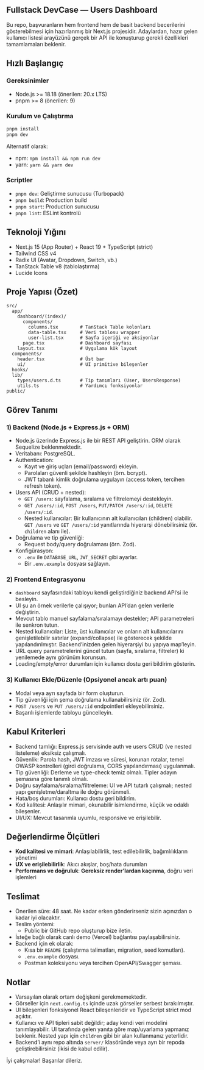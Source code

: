 ## Fullstack DevCase — Users Dashboard

Bu repo, başvuranların hem frontend hem de basit backend becerilerini gösterebilmesi için hazırlanmış bir Next.js projesidir. Adaylardan, hazır gelen kullanıcı listesi arayüzünü gerçek bir API ile konuşturup gerekli özellikleri tamamlamaları beklenir.

## Hızlı Başlangıç

### Gereksinimler

- Node.js >= 18.18 (önerilen: 20.x LTS)
- pnpm >= 8 (önerilen: 9)

### Kurulum ve Çalıştırma

```bash
pnpm install
pnpm dev
```

Alternatif olarak:

- npm: `npm install && npm run dev`
- yarn: `yarn && yarn dev`

### Scriptler

- `pnpm dev`: Geliştirme sunucusu (Turbopack)
- `pnpm build`: Production build
- `pnpm start`: Production sunucusu
- `pnpm lint`: ESLint kontrolü

## Teknoloji Yığını

- Next.js 15 (App Router) + React 19 + TypeScript (strict)
- Tailwind CSS v4
- Radix UI (Avatar, Dropdown, Switch, vb.)
- TanStack Table v8 (tablolaştırma)
- Lucide Icons

## Proje Yapısı (Özet)

```
src/
  app/
    dashboard/(index)/
      components/
        columns.tsx        # TanStack Table kolonları
        data-table.tsx     # Veri tablosu wrapper
        user-list.tsx      # Sayfa içeriği ve aksiyonlar
      page.tsx             # Dashboard sayfası
    layout.tsx             # Uygulama kök layout
  components/
    header.tsx             # Üst bar
    ui/                    # UI primitive bileşenler
  hooks/
  lib/
    types/users.d.ts       # Tip tanımları (User, UsersResponse)
    utils.ts               # Yardımcı fonksiyonlar
public/
```

## Görev Tanımı

### 1) Backend (Node.js + Express.js + ORM)

- Node.js üzerinde Express.js ile bir REST API geliştirin. ORM olarak Sequelize beklenmektedir.
- Veritabanı: PostgreSQL.
- Authentication:
  - Kayıt ve giriş uçları (email/password) ekleyin.
  - Parolaları güvenli şekilde hashleyin (örn. bcrypt).
  - JWT tabanlı kimlik doğrulama uygulayın (access token, tercihen refresh token).
- Users API (CRUD + nested):
  - `GET /users`: sayfalama, sıralama ve filtrelemeyi destekleyin.
  - `GET /users/:id`, `POST /users`, `PUT/PATCH /users/:id`, `DELETE /users/:id`.
  - Nested kullanıcılar: Bir kullanıcının alt kullanıcıları (children) olabilir. `GET /users` ve `GET /users/:id` yanıtlarında hiyerarşi dönebilirsiniz (ör. `children` alanı ile).
- Doğrulama ve tip güvenliği:
  - Request body/query doğrulaması (örn. Zod).
- Konfigürasyon:
  - `.env` ile `DATABASE_URL`, `JWT_SECRET` gibi ayarlar.
  - Bir `.env.example` dosyası sağlayın.

### 2) Frontend Entegrasyonu

- `dashboard` sayfasındaki tabloyu kendi geliştirdiğiniz backend API’si ile besleyin.
- UI şu an örnek verilerle çalışıyor; bunları API’dan gelen verilerle değiştirin.
- Mevcut tablo manuel sayfalama/sıralamayı destekler; API parametreleri ile senkron tutun.
- Nested kullanıcılar: Liste, üst kullanıcılar ve onların alt kullanıcılarını genişletilebilir satırlar (expand/collapse) ile gösterecek şekilde yapılandırılmıştır. Backend’inizden gelen hiyerarşiyi bu yapıya map’leyin.
- URL query parametrelerini güncel tutun (sayfa, sıralama, filtreler) ki yenilemede aynı görünüm korunsun.
- Loading/empty/error durumları için kullanıcı dostu geri bildirim gösterin.

### 3) Kullanıcı Ekle/Düzenle (Opsiyonel ancak artı puan)

- Modal veya ayrı sayfada bir form oluşturun.
- Tip güvenliği için şema doğrulama kullanabilirsiniz (ör. Zod).
- `POST /users` ve `PUT /users/:id` endpointleri ekleyebilirsiniz.
- Başarılı işlemlerde tabloyu güncelleyin.

## Kabul Kriterleri

- Backend tamlığı: Express.js servisinde auth ve users CRUD (ve nested listeleme) eksiksiz çalışmalı.
- Güvenlik: Parola hash, JWT imzası ve süresi, korunan rotalar, temel OWASP kontrolleri (girdi doğrulama, CORS yapılandırması) uygulanmalı.
- Tip güvenliği: Derleme ve type-check temiz olmalı. Tipler adayın şemasına göre tanımlı olmalı.
- Doğru sayfalama/sıralama/filtreleme: UI ve API tutarlı çalışmalı; nested yapı genişletme/daraltma ile doğru görünmeli.
- Hata/boş durumları: Kullanıcı dostu geri bildirim.
- Kod kalitesi: Anlaşılır mimari, okunabilir isimlendirme, küçük ve odaklı bileşenler.
- UI/UX: Mevcut tasarımla uyumlu, responsive ve erişilebilir.

## Değerlendirme Ölçütleri

- **Kod kalitesi ve mimari**: Anlaşılabilirlik, test edilebilirlik, bağımlılıkların yönetimi
- **UX ve erişilebilirlik**: Akıcı akışlar, boş/hata durumları
- **Performans ve doğruluk**: **Gereksiz render’lardan kaçınma**, doğru veri işlemleri

## Teslimat

- Önerilen süre: 48 saat. Ne kadar erken gönderirseniz sizin açınızdan o kadar iyi olacaktır.
- Teslim yöntemi:
  - Public bir GitHub repo oluşturup bize iletin.
- İsteğe bağlı olarak canlı demo (Vercel) bağlantısı paylaşabilirsiniz.
- Backend için ek olarak:
  - Kısa bir `README` (çalıştırma talimatları, migration, seed komutları).
  - `.env.example` dosyası.
  - Postman koleksiyonu veya tercihen OpenAPI/Swagger şeması.

## Notlar

- Varsayılan olarak ortam değişkeni gerekmemektedir.
- Görseller için `next.config.ts` içinde uzak görseller serbest bırakılmıştır.
- UI bileşenleri fonksiyonel React bileşenleridir ve TypeScript strict mod açıktır.
- Kullanıcı ve API tipleri sabit değildir; aday kendi veri modelini tanımlayabilir. UI tarafında gelen yanıta göre map/uyarlama yapmanız beklenir. Nested yapı için `children` gibi bir alan kullanmanız yeterlidir.
- Backend’i aynı repo altında `server/` klasöründe veya ayrı bir repoda geliştirebilirsiniz (ikisi de kabul edilir).

İyi çalışmalar! Başarılar dileriz.

